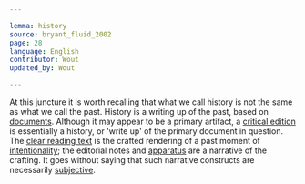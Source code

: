 ```yaml
---

lemma: history
source: bryant_fluid_2002
page: 28
language: English
contributor: Wout
updated_by: Wout

---
```


At this juncture it is worth recalling that what we call history is not the same as what we call the past. History is a writing up of the past, based on [documents](document.html). Although it may appear to be a primary artifact, a [critical edition](editionCritical.html) is essentially a history, or 'write up' of the primary document in question. The [clear reading text](textClear.html) is the crafted rendering of a past moment of [intentionality](intentionality.html); the editorial notes and [apparatus](apparatusCritical.html) are a narrative of the crafting. It goes without saying that such narrative constructs are necessarily [subjective](objectivity.html).
